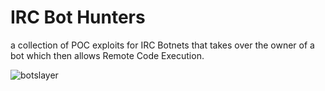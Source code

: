 # IRC Bot Hunters
a collection of POC exploits for IRC Botnets that takes over the owner of a bot which then allows Remote Code Execution.

![botslayer](https://cloud.githubusercontent.com/assets/3483615/7001410/a0b66606-dc6a-11e4-9034-8bed67e312fc.PNG)


